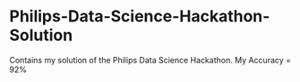 # Philips-Data-Science-Hackathon-Solution
Contains my solution of the Philips Data Science Hackathon. My Accuracy = 92%
